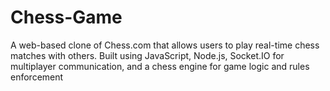 # Chess-Game
A web-based clone of Chess.com that allows users to play real-time chess matches with others. Built using JavaScript, Node.js, Socket.IO for multiplayer communication, and a chess engine for game logic and rules enforcement
